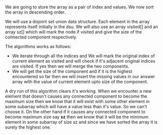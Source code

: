We are going to store the array as a pair of index and values. We now sort the array in descending order.

We will use a disjoint set union data structure. Each element in the array represents itself initially in the dsu. We will also use an array visited[] and an array sz[] which will mark the node if visited and give the size of the connected component respectively.

The algorithms works as follows:
- We iterate through all the indices and We will mark the original index of current element as visited and will check if it's adjacent original indices are visited. If yes then we will merge the two components.
- We will get the size of the component and if it is the highest encountered so far then we will insert the missing values in our answer array with the value of current element upto size of the component.

A dry run of this algorithm clears it's working. When we encounter a new element that doesn't causes any connected component to become the maximum size then we know that it will exist with some other element in some subarray which will have a value less than it's value. So we can't choose it. On the other hand if it causes any connected component to become maximum size say **sz** then we know that it will be the minimum element in some subarray of size sz and since we have sorted the array it is surely the highest one.
